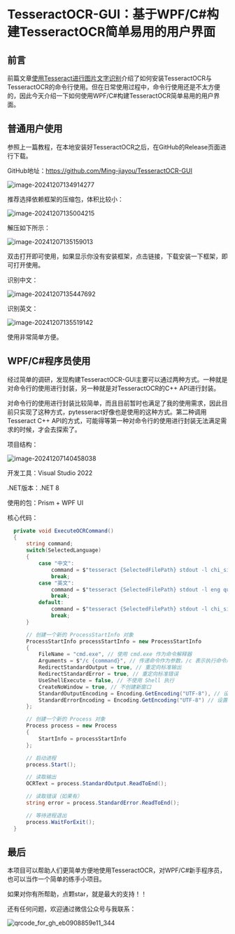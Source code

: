 # TesseractOCR-GUI：基于WPF/C#构建TesseractOCR简单易用的用户界面

## 前言

前篇文章[使用Tesseract进行图片文字识别](https://mp.weixin.qq.com/s/C2o0-RtubtQb4pzys2wx6w)介绍了如何安装TesseractOCR与TesseractOCR的命令行使用。但在日常使用过程中，命令行使用还是不太方便的，因此今天介绍一下如何使用WPF/C#构建TesseractOCR简单易用的用户界面。

## 普通用户使用

参照上一篇教程，在本地安装好TesseractOCR之后，在GitHub的Release页面进行下载。

GitHub地址：https://github.com/Ming-jiayou/TesseractOCR-GUI

![image-20241207134914277](https://mingupupup.oss-cn-wuhan-lr.aliyuncs.com/imgs/image-20241207134914277.png)

推荐选择依赖框架的压缩包，体积比较小：

![image-20241207135004215](https://mingupupup.oss-cn-wuhan-lr.aliyuncs.com/imgs/image-20241207135004215.png)

解压如下所示：

![image-20241207135159013](https://mingupupup.oss-cn-wuhan-lr.aliyuncs.com/imgs/image-20241207135159013.png)

双击打开即可使用，如果显示你没有安装框架，点击链接，下载安装一下框架，即可打开使用。

识别中文：

![image-20241207135447692](https://mingupupup.oss-cn-wuhan-lr.aliyuncs.com/imgs/image-20241207135447692.png)

识别英文：

![image-20241207135519142](https://mingupupup.oss-cn-wuhan-lr.aliyuncs.com/imgs/image-20241207135519142.png)

使用非常简单方便。

## WPF/C#程序员使用

经过简单的调研，发现构建TesseractOCR-GUI主要可以通过两种方式。一种就是对命令行的使用进行封装，另一种就是对TesseractOCR的C++ API进行封装。

对命令行的使用进行封装比较简单，而且目前暂时也满足了我的使用需求，因此目前只实现了这种方式，pytesseract好像也是使用的这种方式。第二种调用Tesseract C++ API的方式，可能得等第一种对命令行的使用进行封装无法满足需求的时候，才会去探索了。

项目结构：

![image-20241207140458038](https://mingupupup.oss-cn-wuhan-lr.aliyuncs.com/imgs/image-20241207140458038.png)

开发工具：Visual Studio 2022

.NET版本：.NET 8

使用的包：Prism + WPF UI

核心代码：

```csharp
  private void ExecuteOCRCommand()
  {
      string command;
      switch(SelectedLanguage)
      {
          case "中文":
              command = $"tesseract {SelectedFilePath} stdout -l chi_sim quiet";
              break;
          case "英文":
              command = $"tesseract {SelectedFilePath} stdout -l eng quiet";
              break;
          default:
              command = $"tesseract {SelectedFilePath} stdout -l chi_sim quiet";
              break;
      }  

      // 创建一个新的 ProcessStartInfo 对象
      ProcessStartInfo processStartInfo = new ProcessStartInfo
      {
          FileName = "cmd.exe", // 使用 cmd.exe 作为命令解释器
          Arguments = $"/c {command}", // 传递命令作为参数，/c 表示执行命令后退出
          RedirectStandardOutput = true, // 重定向标准输出
          RedirectStandardError = true, // 重定向标准错误
          UseShellExecute = false, // 不使用 Shell 执行
          CreateNoWindow = true, // 不创建新窗口
          StandardOutputEncoding = Encoding.GetEncoding("UTF-8"), // 设置标准输出的编码
          StandardErrorEncoding = Encoding.GetEncoding("UTF-8") // 设置标准错误的编码
      };

      // 创建一个新的 Process 对象
      Process process = new Process
      {
          StartInfo = processStartInfo
      };

      // 启动进程
      process.Start();

      // 读取输出
      OCRText = process.StandardOutput.ReadToEnd();

      // 读取错误（如果有）
      string error = process.StandardError.ReadToEnd();

      // 等待进程退出
      process.WaitForExit();
  }
```

## 最后

本项目可以帮助人们更简单方便地使用TesseractOCR，对WPF/C#新手程序员，也可以当作一个简单的练手小项目。

如果对你有所帮助，点颗star，就是最大的支持！！

还有任何问题，欢迎通过微信公众号与我联系：

![qrcode_for_gh_eb0908859e11_344](https://mingupupup.oss-cn-wuhan-lr.aliyuncs.com/imgs/qrcode_for_gh_eb0908859e11_344.jpg)